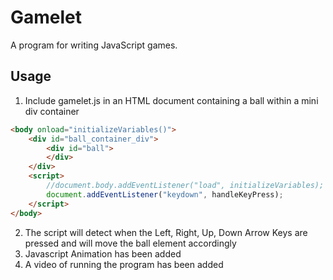# Gamelet

A program for writing JavaScript games.

## Usage
1. Include gamelet.js in an HTML document containing a ball within a mini div container
```html
<body onload="initializeVariables()">
    <div id="ball_container_div">
        <div id="ball">
        </div>
    </div> 
    <script>
        //document.body.addEventListener("load", initializeVariables);
        document.addEventListener("keydown", handleKeyPress); 
    </script>
</body>
```
2. The script will detect when the Left, Right, Up, Down Arrow Keys are pressed and will move the ball element accordingly
3. Javascript Animation has been added
4. A video of running the program has been added
